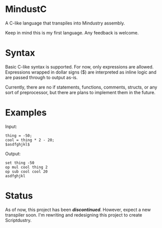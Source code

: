 # MindustC
A C-like language that transpiles into Mindustry assembly.

Keep in mind this is my first language. Any feedback is welcome.

# Syntax
Basic C-like syntax is supported. For now, only expressions are allowed.
Expressions wrapped in dollar signs ($) are interpreted as inline logic and are passed through to output as-is.

Currently, there are no if statements, functions, comments, structs, or any sort of preprocessor,
but there are plans to implement them in the future.

# Examples
Input:
```
thing = -50;
cool = thing * 2 - 20;
$asdfghjkl$
```
Output:
```
set thing -50
op mul cool thing 2
op sub cool cool 20
asdfghjkl
```
# Status
As of now, this project has been ***discontinued***. However, expect a new transpiler soon. I'm rewriting and redesigning this project to create Scriptdustry.